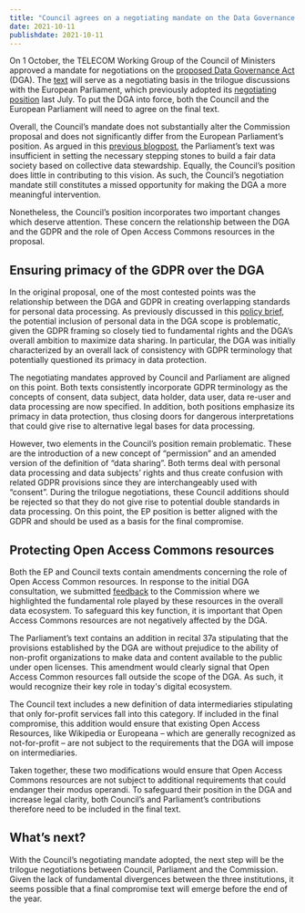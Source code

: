```yaml
---
title: "Council agrees on a negotiating mandate on the Data Governance Act"
date: 2021-10-11
publishdate: 2021-10-11
---
```


On 1 October, the TELECOM Working Group of the Council of Ministers approved a mandate for negotiations on the [proposed Data Governance Act](https://eur-lex.europa.eu/legal-content/EN/TXT/?uri=CELEX%3A52020PC0767) (DGA). The [text](https://www.consilium.europa.eu/en/press/press-releases/2021/10/01/eu-looks-to-make-data-sharing-easier-council-agrees-position-on-data-governance-act/) will serve as a negotiating basis in the trilogue discussions with the European Parliament, which previously adopted its [negotiating position](https://www.europarl.europa.eu/doceo/document/A-9-2021-0248_EN.html) last July. To put the DGA into force, both the Council and the European Parliament will need to agree on the final text.

Overall, the Council’s mandate does not substantially alter the Commission proposal and does not significantly differ from the European Parliament’s position. As argued in this [previous blogpost](https://www.openfuture.eu/ep-misses-opportunity-data-commons/), the Parliament’s text was insufficient in setting the necessary stepping stones to build a fair data society based on collective data stewardship. Equally, the Council’s position does little in contributing to this vision. As such, the Council’s negotiation mandate still constitutes a missed opportunity for making the DGA a more meaningful intervention. 

Nonetheless, the Council’s position incorporates two important changes which deserve attention. These concern the relationship between the DGA and the GDPR and the role of Open Access Commons resources in the proposal.


## Ensuring primacy of the GDPR over the DGA

In the original proposal, one of the most contested points was the relationship between the DGA and GDPR in creating overlapping standards for personal data processing. As previously discussed in this [policy brief](https://www.openfuture.eu/five-opportunities-data-commons/), the potential inclusion of personal data in the DGA scope is problematic, given the GDPR framing so closely tied to fundamental rights and the DGA’s overall ambition to maximize data sharing. In particular, the DGA was initially characterized by an overall lack of consistency with GDPR terminology that potentially questioned its primacy  in data protection.

The negotiating mandates approved by Council and Parliament are aligned on this point. Both texts consistently incorporate GDPR terminology as the concepts of consent, data subject, data holder, data user, data re-user and data processing are now specified. In addition, both positions emphasize its primacy in data protection, thus closing doors for dangerous interpretations that could give rise to alternative legal bases for data processing.

However, two elements in the Council’s position remain problematic. These are the introduction of a new concept of “permission” and an amended version of the definition of “data sharing”. Both terms deal with personal data processing and data subjects’ rights and thus create confusion with related GDPR provisions since they are interchangeably used with “consent”. During the trilogue negotiations, these Council additions should be rejected so that they do not give rise to potential double standards in data processing. On this point, the EP position is better aligned with the GDPR and should be used as a basis for the final compromise.


## Protecting Open Access Commons resources

Both the EP and Council texts contain amendments concerning the role of Open Access Common resources. In response to  the initial DGA consultation, we submitted [feedback](https://ec.europa.eu/info/law/better-regulation/have-your-say/initiatives/12491-Data-sharing-in-the-EU-common-European-data-spaces-new-rules-/F1656900_en) to the Commission where we highlighted the fundamental role played by these resources in the overall data ecosystem. To safeguard this key function, it is important that Open Access Commons resources are not negatively affected by the DGA.

The Parliament’s text contains an addition in recital 37a stipulating that the provisions established by the DGA are without prejudice to the ability of non-profit organizations to make data and content available to the public under open licenses. This amendment would clearly signal that Open Access Common resources fall outside the scope of the DGA. As such, it would recognize their key role in today's digital ecosystem.

The Council text includes a new definition of data intermediaries stipulating that only for-profit services fall into this category. If included in the final compromise, this addition would ensure that existing Open Access Resources, like  Wikipedia or Europeana – which are generally recognized as not-for-profit – are not subject to the requirements that the DGA will impose on intermediaries.

Taken together, these two modifications would ensure that Open Access Commons resources are not subject to additional requirements that could endanger their modus operandi.  To safeguard their position in the DGA and increase legal clarity, both Council’s and Parliament’s contributions therefore need to be included in the final text.


## What’s next?

With the Council’s negotiating mandate adopted, the next step will be the trilogue negotiations between Council, Parliament and the Commission. Given the lack of fundamental divergences between the three institutions, it seems possible that a final compromise text will emerge before the end of the year.
